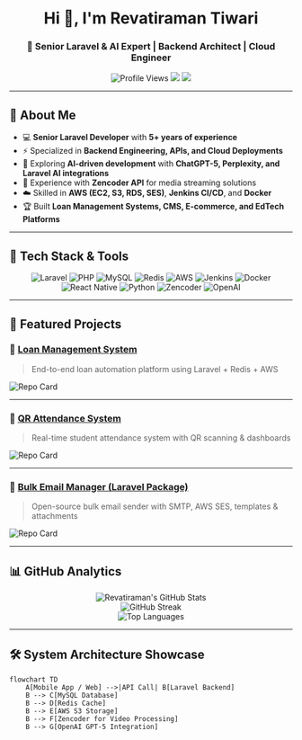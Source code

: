 <!-- 👋 Welcome Banner -->
<h1 align="center">Hi 👋, I'm Revatiraman Tiwari</h1>
<h3 align="center">🚀 Senior Laravel & AI Expert | Backend Architect | Cloud Engineer</h3>

<p align="center">
  <img src="https://komarev.com/ghpvc/?username=rramantiwari&style=flat-square&color=blueviolet" alt="Profile Views"/>
  <img src="https://img.shields.io/github/followers/rramantiwari?label=Followers&style=flat-square&color=blueviolet"/>
  <img src="https://img.shields.io/github/stars/rramantiwari?affiliations=OWNER&style=flat-square&color=blueviolet"/>
</p>

---

## 🌟 About Me
- 💻 **Senior Laravel Developer** with **5+ years of experience**
- ⚡ Specialized in **Backend Engineering, APIs, and Cloud Deployments**
- 🤖 Exploring **AI-driven development** with **ChatGPT-5, Perplexity, and Laravel AI integrations**
- 🎵 Experience with **Zencoder API** for media streaming solutions
- ☁️ Skilled in **AWS (EC2, S3, RDS, SES)**, **Jenkins CI/CD**, and **Docker**
- 🏆 Built **Loan Management Systems, CMS, E-commerce, and EdTech Platforms**

---

## 🔧 Tech Stack & Tools

<div align="center">

![Laravel](https://img.shields.io/badge/Laravel-FF2D20?style=for-the-badge&logo=laravel&logoColor=white)
![PHP](https://img.shields.io/badge/PHP-777BB4?style=for-the-badge&logo=php&logoColor=white)
![MySQL](https://img.shields.io/badge/MySQL-005C84?style=for-the-badge&logo=mysql&logoColor=white)
![Redis](https://img.shields.io/badge/Redis-D9281A?style=for-the-badge&logo=redis&logoColor=white)
![AWS](https://img.shields.io/badge/AWS-FF9900?style=for-the-badge&logo=amazonaws&logoColor=white)
![Jenkins](https://img.shields.io/badge/Jenkins-D24939?style=for-the-badge&logo=jenkins&logoColor=white)
![Docker](https://img.shields.io/badge/Docker-2496ED?style=for-the-badge&logo=docker&logoColor=white)
![React Native](https://img.shields.io/badge/React%20Native-20232A?style=for-the-badge&logo=react&logoColor=61DAFB)
![Python](https://img.shields.io/badge/Python-FFD43B?style=for-the-badge&logo=python&logoColor=blue)
![Zencoder](https://img.shields.io/badge/Zencoder-000000?style=for-the-badge&logo=zend&logoColor=white)
![OpenAI](https://img.shields.io/badge/OpenAI-412991?style=for-the-badge&logo=openai&logoColor=white)

</div>

---

## 🚀 Featured Projects

### 📌 [Loan Management System](https://github.com/rramantiwari/loan-management)
> End-to-end loan automation platform using Laravel + Redis + AWS

![Repo Card](https://github-readme-stats.vercel.app/api/pin/?username=rramantiwari&repo=loan-management&theme=tokyonight&hide_border=true)

---

### 📌 [QR Attendance System](https://github.com/rramantiwari/qr-attendance)
> Real-time student attendance system with QR scanning & dashboards

![Repo Card](https://github-readme-stats.vercel.app/api/pin/?username=rramantiwari&repo=qr-attendance&theme=tokyonight&hide_border=true)

---

### 📌 [Bulk Email Manager (Laravel Package)](https://github.com/rramantiwari/laravel-bulk-email)
> Open-source bulk email sender with SMTP, AWS SES, templates & attachments

![Repo Card](https://github-readme-stats.vercel.app/api/pin/?username=rramantiwari&repo=laravel-bulk-email&theme=tokyonight&hide_border=true)

---

## 📊 GitHub Analytics

<div align="center">

![Revatiraman's GitHub Stats](https://github-readme-stats.vercel.app/api?username=rramantiwari&show_icons=true&theme=tokyonight&hide_border=true&count_private=true)  
![GitHub Streak](https://github-readme-streak-stats.herokuapp.com/?user=rramantiwari&theme=tokyonight&hide_border=true)  
![Top Languages](https://github-readme-stats.vercel.app/api/top-langs/?username=rramantiwari&layout=compact&theme=tokyonight&hide_border=true)

</div>

---

## 🛠 System Architecture Showcase

```mermaid
flowchart TD
    A[Mobile App / Web] -->|API Call| B[Laravel Backend]
    B --> C[MySQL Database]
    B --> D[Redis Cache]
    B --> E[AWS S3 Storage]
    B --> F[Zencoder for Video Processing]
    B --> G[OpenAI GPT-5 Integration]
